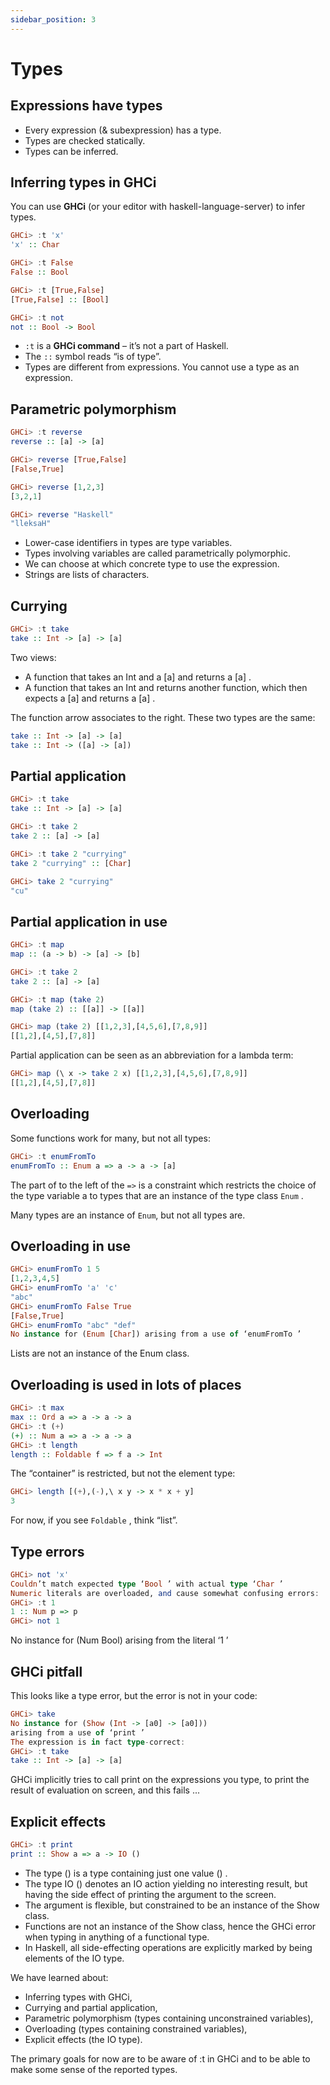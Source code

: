 ```yaml
---
sidebar_position: 3
---
```


# Types

## Expressions have types

- Every expression (& subexpression) has a type.
- Types are checked statically.
- Types can be inferred.

## Inferring types in GHCi

You can use **GHCi** (or your editor with haskell-language-server) to infer types.

```haskell
GHCi> :t 'x'
'x' :: Char

GHCi> :t False
False :: Bool

GHCi> :t [True,False]
[True,False] :: [Bool]

GHCi> :t not
not :: Bool -> Bool
```

- `:t` is a **GHCi command** – it’s not a part of Haskell.
- The `::` symbol reads “is of type”.
- Types are different from expressions. You cannot use a type as an expression.

## Parametric polymorphism

```haskell
GHCi> :t reverse
reverse :: [a] -> [a]

GHCi> reverse [True,False]
[False,True]

GHCi> reverse [1,2,3]
[3,2,1]

GHCi> reverse "Haskell"
"lleksaH"
```

- Lower-case identifiers in types are type variables.
- Types involving variables are called parametrically polymorphic.
- We can choose at which concrete type to use the expression.
- Strings are lists of characters.

## Currying

```haskell
GHCi> :t take
take :: Int -> [a] -> [a]
```

Two views:

- A function that takes an Int and a [a] and returns a [a] .
- A function that takes an Int and returns another function, which then expects a [a] and returns a [a] .

The function arrow associates to the right. These two types are the same:

```haskell
take :: Int -> [a] -> [a]
take :: Int -> ([a] -> [a])
```

## Partial application

```haskell
GHCi> :t take
take :: Int -> [a] -> [a]

GHCi> :t take 2
take 2 :: [a] -> [a]

GHCi> :t take 2 "currying"
take 2 "currying" :: [Char]

GHCi> take 2 "currying"
"cu"
```

## Partial application in use

```haskell
GHCi> :t map
map :: (a -> b) -> [a] -> [b]

GHCi> :t take 2
take 2 :: [a] -> [a]

GHCi> :t map (take 2)
map (take 2) :: [[a]] -> [[a]]

GHCi> map (take 2) [[1,2,3],[4,5,6],[7,8,9]]
[[1,2],[4,5],[7,8]]
```

Partial application can be seen as an abbreviation for a lambda term:

```hs
GHCi> map (\ x -> take 2 x) [[1,2,3],[4,5,6],[7,8,9]]
[[1,2],[4,5],[7,8]]
```

## Overloading

Some functions work for many, but not all types:

```hs
GHCi> :t enumFromTo
enumFromTo :: Enum a => a -> a -> [a]
```

The part of to the left of the `=>` is a constraint which restricts the
choice of the type variable a to types that are an instance of the
type class `Enum` .

Many types are an instance of `Enum`, but not all types are.

## Overloading in use

```hs
GHCi> enumFromTo 1 5
[1,2,3,4,5]
GHCi> enumFromTo 'a' 'c'
"abc"
GHCi> enumFromTo False True
[False,True]
GHCi> enumFromTo "abc" "def"
No instance for (Enum [Char]) arising from a use of ‘enumFromTo ’
```

Lists are not an instance of the Enum class.

## Overloading is used in lots of places

```hs
GHCi> :t max
max :: Ord a => a -> a -> a
GHCi> :t (+)
(+) :: Num a => a -> a -> a
GHCi> :t length
length :: Foldable f => f a -> Int
```

The “container” is restricted, but not the element type:

```hs
GHCi> length [(+),(-),\ x y -> x * x + y]
3
```

For now, if you see `Foldable` , think “list”.

## Type errors

```hs
GHCi> not 'x'
Couldn’t match expected type ‘Bool ’ with actual type ‘Char ’
Numeric literals are overloaded, and cause somewhat confusing errors:
GHCi> :t 1
1 :: Num p => p
GHCi> not 1
```

No instance for (Num Bool) arising from the literal ‘1 ’

## GHCi pitfall

This looks like a type error, but the error is not in your code:

```hs
GHCi> take
No instance for (Show (Int -> [a0] -> [a0]))
arising from a use of ‘print ’
The expression is in fact type-correct:
GHCi> :t take
take :: Int -> [a] -> [a]
```

GHCi implicitly tries to call print on the expressions you type, to print the result of evaluation on screen, and this fails ...

## Explicit effects

```hs
GHCi> :t print
print :: Show a => a -> IO ()
```

- The type () is a type containing just one value () .
- The type IO () denotes an IO action yielding no interesting result, but having the side effect of printing the argument to the screen.
- The argument is flexible, but constrained to be an instance of the Show class.
- Functions are not an instance of the Show class, hence the GHCi error when typing in anything of a functional type.
- In Haskell, all side-effecting operations are explicitly marked by being elements of the IO type.

We have learned about:

- Inferring types with GHCi,
- Currying and partial application,
- Parametric polymorphism (types containing unconstrained variables),
- Overloading (types containing constrained variables),
- Explicit effects (the IO type).

The primary goals for now are to be aware of :t in GHCi and to be
able to make some sense of the reported types.
